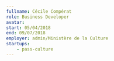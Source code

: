 ```yaml
---
fullname: Cécile Compérat
role: Business Developer
avatar: 
start: 05/04/2018
end: 09/07/2018
employer: admin/Ministère de la Culture
startups:
    - pass-culture
---
```

